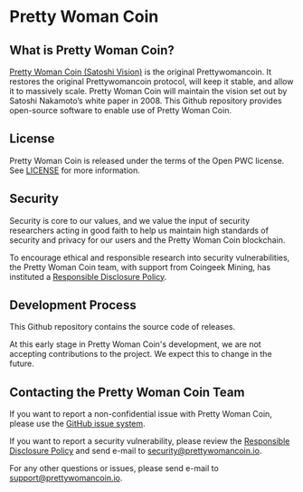 Pretty Woman Coin
===========

What is Pretty Woman Coin?
-------------------

[Pretty Woman Coin (Satoshi Vision)](https://prettywomancoin.io/) is the original Prettywomancoin.  It restores the original Prettywomancoin 
protocol, will keep it stable, and allow it to massively scale.  Pretty Woman Coin will maintain the vision set out by Satoshi 
Nakamoto’s white paper in 2008.  This Github repository provides open-source software to enable use of Pretty Woman Coin.

License
-------

Pretty Woman Coin is released under the terms of the Open PWC license. See [LICENSE](LICENSE) for more information.

Security
--------
Security is core to our values, and we value the input of security researchers acting in good faith to help us maintain 
high standards of security and privacy for our users and the Pretty Woman Coin blockchain.

To encourage ethical and responsible research into security vulnerabilities, the Pretty Woman Coin team, with support from 
Coingeek Mining, has instituted a [Responsible Disclosure Policy](doc/rdp.md).

Development Process
-------------------

This Github repository contains the source code of releases.

At this early stage in Pretty Woman Coin's development, we are not accepting contributions to the project. We expect this to 
change in the future.

Contacting the Pretty Woman Coin Team
------------------------------

If you want to report a non-confidential issue with Pretty Woman Coin, please use the 
[GitHub issue system](https://github.com/prettywomancoin-sv/prettywomancoin-sv/issues).

If you want to report a security vulnerability, please review the [Responsible Disclosure Policy](doc/rdp.md) and send
e-mail to <security@prettywomancoin.io>.

For any other questions or issues, please send e-mail to <support@prettywomancoin.io>.
